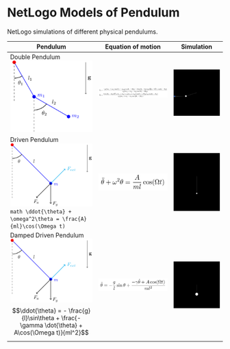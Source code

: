 # NetLogo Models of Pendulum
NetLogo simulations of different physical pendulums.

| Pendulum               | Equation of motion    | Simulation            |
|------------------------|-----------------------|-----------------------|
| Double Pendulum <br> <img src="double-pendulum.png" width="300"/> | <img src="double-equation.png" width="700"/> | <img src="double-simulation.gif" width="300"/> |
| Driven Pendulum <br> <img src="damped-driven-pendulum.png" width="300"/> <br> ```math \ddot{\theta} + \omega^2\theta = \frac{A}{ml}\cos(\Omega t)```| <img src="driven-equation.png" width="300"/> | <img src="driven-simulation.gif" width="300"/> |
| Damped Driven Pendulum <br> <img src="damped-driven-pendulum.png" width="300"/> <br> $$\ddot{\theta} = - \frac{g}{l}\sin\theta + \frac{-\gamma \dot{\theta} + A\cos(\Omega t)}{ml^2}$$ | <img src="damped-driven-equation.png" width="300"/> | <img src="chaotic-simulation.gif" width="300"/> |

